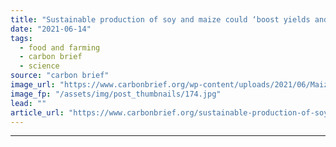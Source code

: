 ```yaml
---
title: "Sustainable production of soy and maize could ‘boost yields and cut emissions’ in China"
date: "2021-06-14"
tags: 
  - food and farming
  - carbon brief
  - science
source: "carbon brief"
image_url: "https://www.carbonbrief.org/wp-content/uploads/2021/06/Maize-store-in-Heilongjiang-Province-Northern-China_BA8T25-583x372.jpg"
image_fp: "/assets/img/post_thumbnails/174.jpg"
lead: ""
article_url: "https://www.carbonbrief.org/sustainable-production-of-soy-and-maize-could-boost-yields-and-cut-emissions-in-china"
---
```


---
